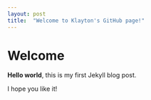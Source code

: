 ```yaml
---
layout: post
title:  "Welcome to Klayton's GitHub page!"
---
```


# Welcome

**Hello world**, this is my first Jekyll blog post.

I hope you like it!